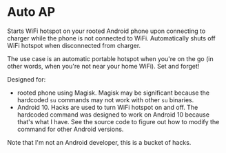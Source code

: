 # Auto AP

Starts WiFi hotspot on your rooted Android phone upon connecting to charger while the phone is not connected to WiFi. Automatically shuts off WiFi hotspot when disconnected from charger.

The use case is an automatic portable hotspot when you're on the go (in other words, when you're not near your home WiFi). Set and forget!

Designed for:

- rooted phone using Magisk. Magisk may be significant because the hardcoded `su` commands may not work with other `su` binaries.
- Android 10. Hacks are used to turn WiFi hotspot on and off. The hardcoded command was designed to work on Android 10 because that's what I have. See the source code to figure out how to modify the command for other Android versions.

Note that I'm not an Android developer, this is a bucket of hacks.
